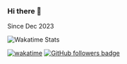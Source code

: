 ### Hi there 👋

Since Dec 2023
<div>
  <img alt="Wakatime Stats" align="center" src="https://github-readme-stats.vercel.app/api/wakatime?username=brennanb&layout=compact"/>
</div>

[![wakatime](https://wakatime.com/badge/user/83abc914-3d88-4f8f-8143-bb505fe30cdb.svg)](https://wakatime.com/@83abc914-3d88-4f8f-8143-bb505fe30cdb)
[![GitHub followers badge](https://img.shields.io/github/followers/BrennanB?style=plastic&logo=github)](https://github.com/BrennanB)
